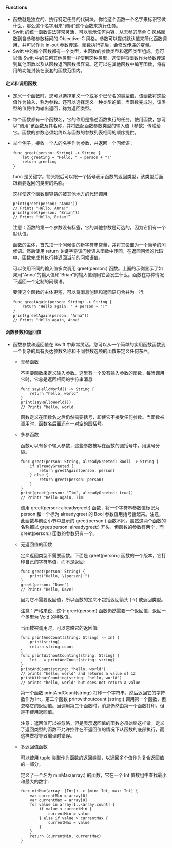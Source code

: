 #### Functions

- 函数就是独立的、执行特定任务的代码块。你给这个函数一个名字来标识它做什么，那么这个名字用来“调用”这个函数来执行任务。
- Swift 的统一函数语法非常灵活，可以表示任何内容，从无参的简单 C 风格函数到含参和参数标间的 Objective-C 风格。参数可以提供默认值来简化函数调用，并可以作为 in-out 参数传递，函数执行完后，会修改传递的变量。
- Swift 中的每个函数都有一个类型，由函数的参数类型和返回类型组成。您可以像 Swift 中的任何其他类型一样使用这种类型，这使得将函数作为参数传递到其他函数以及从函数返回函数很容易。还可以在其他函数中编写函数，将有用的功能封装在嵌套的函数范围内。

#### 定义和调用函数

- 定义一个函数时，您可以选择定义一个或多个已命名的类型值，该函数将这些值作为输入，称为参数。还可以选择定义一种类型的值，当函数完成时，该类型的值将作为输出返回，称为返回类型。

- 每个函数都有一个函数名，它的作用是描述函数执行的任务。使用函数，您可以“调用”该函数及其名称，并将匹配函数参数类型的输入值（参数）传递给它。函数的参数必须始终以与函数的参数列表相同的顺序提供。

- 举个例子，接收一个人的名字作为参数，并返回一个问候语：

  ```
  func greet(person: String) -> String {
      let greeting = "Hello, " + person + "!"
      return greeting
  }
  ```

  func 是关键字。箭头跟后可以跟一个括号表示函数的返回类型，该类型后面跟着要返回的类型的名称。

  这样使这个函数很容易的被其他地方的代码调用:

  ```
  print(greet(person: "Anna"))
  // Prints "Hello, Anna!"
  print(greet(person: "Brian"))
  // Prints "Hello, Brian!”
  ```

  注意：函数的第一个参数没有标签，它的其他参数是可选的，因为它们有一个默认值。

  函数的主体，首先顶一个问候语的新字符串常量，并将其设置为一个简单的问候语。然后使用 return 关键字将该问候语从函数中传回，在返回问候的代码中，函数完成其执行并返回当前的问候语值。

  可以使用不同的输入值多次调用 greet(person:) 函数。上面的示例显示了如果用“Anna”的输入值和“Brian”的输入值调用它会发生什么。函数在每种情况下返回一个定制的问候语。

  要使这个函数的主体更短，可以将消息创建和返回语句合并为一行:

  ```
  func greetAgain(person: String) -> String {
      return "Hello again, " + person + "!"
  }
  print(greetAgain(person: "Anna"))
  // Prints "Hello again, Anna!
  ```

#### 函数参数和返回值

- 函数参数和返回值在 Swift 中非常灵活。您可以从一个简单的实用函数函数到一个复杂的具有表达参数名称和不同参数选项的函数来定义任何东西。

  - 无参函数

    不需要函数来定义输入参数。这里有一个没有输入参数的函数，每当调用它时，它总是返回相同的字符串消息:

    ```
    func sayHelloWorld() -> String {
        return "hello, world"
    }
    print(sayHelloWorld())
    // Prints "hello, world
    ```

    函数定义在函数名之后仍然需要括号，即使它不接受任何参数。当函数被调用时，函数名后面还有一对空的圆括号。

  - 多参函数

    函数可以有多个输入参数，这些参数被写在函数的圆括号中，用逗号分隔。

    ```
    func greet(person: String, alreadyGreeted: Bool) -> String {
        if alreadyGreeted {
            return greetAgain(person: person)
        } else {
            return greet(person: person)
        }
    }
    print(greet(person: "Tim", alreadyGreeted: true))
    // Prints "Hello again, Tim!
    ```

    调用 greet(person: alreadygreet:) 函数，将一个字符串参数值标记为 person 和一个标为 alreadygreet 的 Bool 参数值用括号括起来。注意，此函数与前面小节中显示的 greet(person:) 函数不同。虽然这两个函数的名称都以 greet(person: alreadygreet:) 开头，但函数的参数有两个，而 greet(person:) 函数的参数只有一个。

  - 无返回值的函数

    定义返回类型不需要函数。下面是 greet(person:) 函数的一个版本，它打印自己的字符串值，而不是返回:

    ```
    func greet(person: String) {
        print("Hello, \(person)!")
    }
    greet(person: "Dave")
    // Prints "Hello, Dave!
    ```

    因为它不需要返回值，所以函数的定义不包括返回箭头 (->) 或返回类型。

    注意：严格来说，这个 greet(person:) 函数仍然需要一个返回值，返回一个类型为 Void 的特殊值。

    当函数被调用时，可以忽略它的返回值:

    ```
    func printAndCount(string: String) -> Int {
        print(string)
        return string.count
    }
    func printWithoutCounting(string: String) {
        let _ = printAndCount(string: string)
    }
    printAndCount(string: "hello, world")
    // prints "hello, world" and returns a value of 12
    printWithoutCounting(string: "hello, world")
    // prints "hello, world" but does not return a value
    ```

    第一个函数 printAndCount(string:) 打印一个字符串，然后返回它的字符数作为 Int，第二个函数 printwithoutcount (string:) 调用第一个函数，但忽略它的返回值。当调用第二个函数时，消息仍然由第一个函数打印，但是不使用返回值。

    注意：返回值可以被忽略，但是表示返回值的函数必须始终这样做。定义了返回类型的函数不允许控件在不返回值的情况下从函数的底部执行，而这样做将导致编译时错误。

  - 多返回值函数

    可以使用 tuple 类型作为函数的返回类型，以返回多个值作为复合返回值的一部分。

    定义了一个名为 minMax(array:) 的函数，它在一个 Int 值数组中查找最小和最大的数字:

    ```
    func minMax(array: [Int]) -> (min: Int, max: Int) {
        var currentMin = array[0]
        var currentMax = array[0]
        for value in array[1..<array.count] {
            if value < currentMin {
                currentMin = value
            } else if value > currentMax {
                currentMax = value
            }
        }
        return (currentMin, currentMax)
    }
    ```

